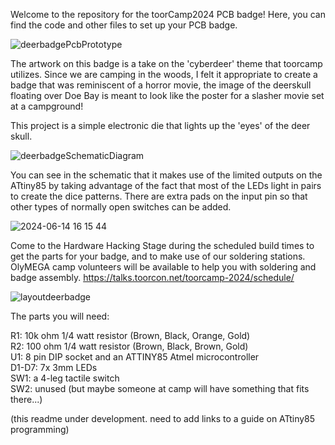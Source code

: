 Welcome to the repository for the toorCamp2024 PCB badge!
Here, you can find the code and other files to set up your PCB badge.


![deerbadgePcbPrototype](https://github.com/lithiumbot/deerbadge2024/assets/8286697/1b565763-95b4-42a4-a087-8f97a24f3361)

The artwork on this badge is a take on the 'cyberdeer' theme that toorcamp utilizes. Since we are camping in the woods, I felt it appropriate to create a badge that was reminiscent of a horror movie, the image of the deerskull floating over Doe Bay is meant to look like the poster for a slasher movie set at a campground!


This project is a simple electronic die that lights up the 'eyes' of the deer skull.

![deerbadgeSchematicDiagram](https://github.com/lithiumbot/deerbadge2024/assets/8286697/f6445f0c-e078-480d-93d7-99b06fb24856)

You can see in the schematic that it makes use of the limited outputs on the ATtiny85 by taking advantage of the fact that most of the LEDs light in pairs to create the dice patterns. There are extra pads on the input pin so that other types of normally open switches can be added.




![2024-06-14 16 15 44](https://github.com/lithiumbot/deerbadge2024/assets/8286697/4b8e2378-93ea-48e3-92b4-7773ec31a102)

Come to the Hardware Hacking Stage during the scheduled build times to get the parts for your badge, and to make use of our soldering stations. OlyMEGA camp volunteers will be available to help you with soldering and badge assembly. https://talks.toorcon.net/toorcamp-2024/schedule/

![layoutdeerbadge](https://github.com/lithiumbot/deerbadge2024/assets/8286697/c20d25a4-8395-4a40-9a82-373c69d374ce)

The parts you will need:

R1: 10k ohm 1/4 watt resistor (Brown, Black, Orange, Gold)<br>
R2: 100 ohm 1/4 watt resistor (Brown, Black, Brown, Gold)<br>
U1: 8 pin DIP socket and an ATTINY85 Atmel microcontroller<br>
D1-D7: 7x 3mm LEDs<br>
SW1: a 4-leg tactile switch<br>
SW2: unused (but maybe someone at camp will have something that fits there...)






(this readme under development. 
need to add links to a guide on ATtiny85 programming)
